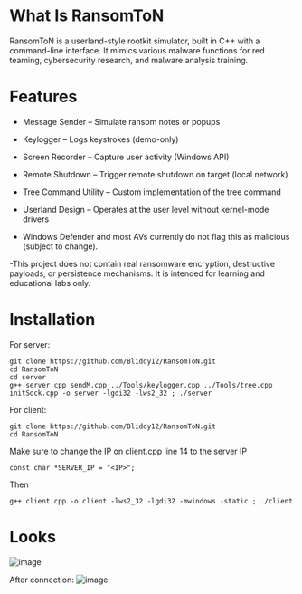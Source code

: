 # What Is RansomToN 

RansomToN is a userland-style rootkit simulator, built in C++ with a command-line interface. It mimics various malware functions for red teaming, cybersecurity research, and malware analysis training.


# Features

- Message Sender – Simulate ransom notes or popups

- Keylogger – Logs keystrokes (demo-only)

- Screen Recorder – Capture user activity (Windows API)

- Remote Shutdown – Trigger remote shutdown on target (local network)

- Tree Command Utility – Custom implementation of the tree command

- Userland Design – Operates at the user level without kernel-mode drivers

- Windows Defender and most AVs currently do not flag this as malicious (subject to change).
  
-This project does not contain real ransomware encryption, destructive payloads, or persistence mechanisms. It is intended for learning and educational labs only.

# Installation

For server:
```
git clone https://github.com/Bliddy12/RansomToN.git
cd RansomToN
cd server
g++ server.cpp sendM.cpp ../Tools/keylogger.cpp ../Tools/tree.cpp initSock.cpp -o server -lgdi32 -lws2_32 ; ./server
```
For client:
```
git clone https://github.com/Bliddy12/RansomToN.git
cd RansomToN
```
Make sure to change the IP on client.cpp line 14 to the server IP
```
const char *SERVER_IP = "<IP>";
```
Then
```
g++ client.cpp -o client -lws2_32 -lgdi32 -mwindows -static ; ./client
```

# Looks

![image](https://github.com/user-attachments/assets/52132f8f-a6eb-41d6-9a91-5b56f4941108)

After connection:
![image](https://github.com/user-attachments/assets/f61a396e-f7ea-478c-903a-acd9235d1f19)

